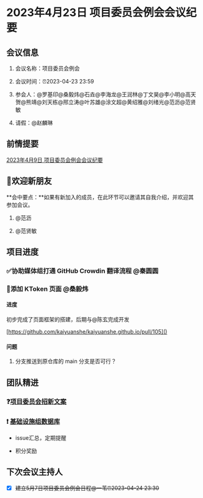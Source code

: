 # 2023年4月23日 项目委员会例会会议纪要

## 会议信息

1. 会议名称：项目委员会例会

2. 会议时间：⏰2023-04-23 23:59

3. 参会人：@罗基印@桑毅炜@石垚@李海龙@王润林@丁文昊@李小明@高天贺@熊靖@刘天栋@邢立涛@叶苏雄@涂文超@黄绍雅@刘绪光@范沥@范贤敏

4. 请假：@赵麟琳

## 前情提要

[2023年4月9日 项目委员会例会会议纪要](https://kaiyuanshe.feishu.cn/wiki/wikcnF5SNeexwa118dGlI4fUFFc?from=from_copylink) 

## 👏欢迎新朋友

<div class="callout">

**会中要点：**如果有新加入的成员，在此环节可以邀请其自我介绍，并欢迎其参加会议。

</div>

1. @范沥

2. @范贤敏

## 项目进度

### ✅协助媒体组打通 GitHub Crowdin 翻译流程 @秦圆圆

### 🚧添加 KToken 页面 @桑毅炜

#### 进度

初步完成了页面框架的搭建，后期与@陈玄完成开发

[https://github.com/kaiyuanshe/kaiyuanshe.github.io/pull/105]()

#### 问题

1. 分支推送到原仓库的 main 分支是否可行？

## 团队精进

### ❓[项目委员会招新文案](https://kaiyuanshe.feishu.cn/docx/EODAdHF2uoO38cxh2PxcBL9Fn9d)

### ❗ [基础设施组数据库](https://kaiyuanshe.feishu.cn/base/URNLbTkttatvDzs8xs0c0sLQn8e?table=tblEA0wcpkSazUVq&view=vewsoywcay) 

- issue汇总，定期提醒

- 积分奖励

## 下次会议主持人

* [x] ~~建立5月7日项目委员会例会日程@一苇⏰2023-04-24 23:30~~



